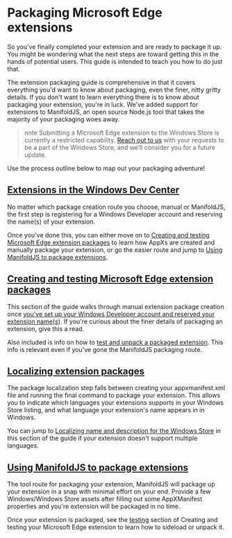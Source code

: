 # Packaging Microsoft Edge extensions

So you've finally completed your extension and are ready to package it up. You might be wondering what the next steps are toward getting this in the hands of potential users. This guide is intended to teach you how to do just that.

The extension packaging guide is comprehensive in that it covers everything you'd want to know about packaging, even the finer, nitty gritty details. If you don't want to learn everything there is to know about packaging your extension, you're in luck. We've added support for extensions to ManifoldJS, an open source Node.js tool that takes the majority of your packaging woes away.

>note Submitting a Microsoft Edge extension to the Windows Store is currently a restricted capability. [Reach out to us](http://aka.ms/extension-request) with your requests to be a part of the Windows Store, and we’ll consider you for a future update.

Use the process outline below to map out your packaging adventure!


## [Extensions in the Windows Dev Center](./extensions-in-the-windows-dev-center)

No matter which package creation route you choose, manual or ManifoldJS, the first step is registering for a Windows Developer account and reserving the name(s) of your extension.

Once you've done this, you can either move on to [Creating and testing Microsoft Edge extension packages](./creating-and-testing-Microsoft-Edge-extension-packages) to learn how AppXs are created and manually package your extension, or go the easier route and jump to [Using ManifoldJS to package extensions](./using-ManifoldJS-to-package-extensions).

## [Creating and testing Microsoft Edge extension packages](./creating-and-testing-Microsoft-Edge-extension-packages)

This section of the guide walks through manual extension package creation once [you've set up your Windows Developer account and reserved your extension name(s)](./extensions-in-the-Windows-Dev-Center). If you're curious about the finer details of packaging an extension, give this a read.

Also included is info on how to [test and unpack a packaged extension](./creating-and-testing-Microsoft-Edge-extension-packages#testing-an-appx-package). This info is relevant even if you've gone the ManifoldJS packaging route.

## [Localizing extension packages](./localizing-extension-packages)
The package localization step falls between creating your appxmanifest.xml file and running the final command to package your extension.
This allows you to indicate which languages your extensions supports in your Windows Store listing, and what language your extension's name appears in in Windows.

You can jump to [Localizing name and description for the Windows Store](./localizing-extension-packages#localizing-name-and-description-in-the-windows-store) in this section of the guide if your extension doesn't support multiple languages.

## [Using ManifoldJS to package extensions](./using-ManifoldJS-to-package-extensions)

The tool route for packaging your extension, ManifoldJS will package up your extension in a snap with minimal effort on your end. Provide a few Windows/Windows Store assets after filling out some AppXManifest properties and you're extension will be packaged in no time.

Once your extension is packaged, see the [testing](./creating-and-testing-Microsoft-Edge-extension-packages#testing-an-appx-package) section of Creating and testing your Microsoft Edge extension to learn how to sideload or unpack it.
